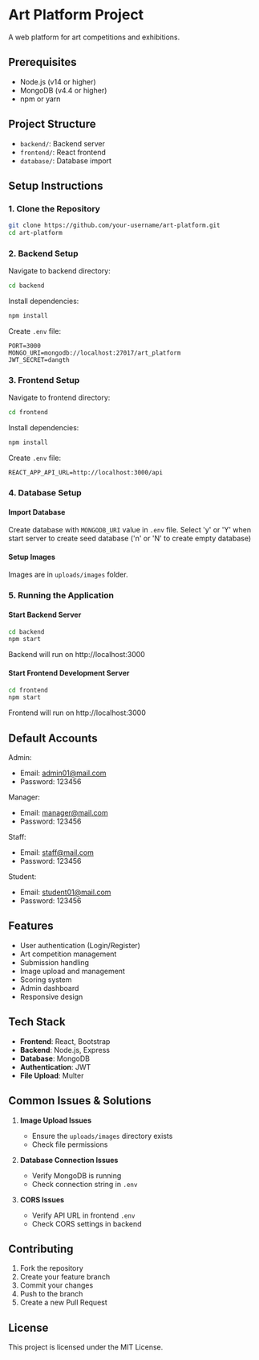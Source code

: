 # Art Platform Project

A web platform for art competitions and exhibitions.

## Prerequisites

- Node.js (v14 or higher)
- MongoDB (v4.4 or higher)
- npm or yarn

## Project Structure

- `backend/`: Backend server
- `frontend/`: React frontend
- `database/`: Database import

## Setup Instructions

### 1. Clone the Repository

```bash
git clone https://github.com/your-username/art-platform.git
cd art-platform
```

### 2. Backend Setup

Navigate to backend directory:
```bash
cd backend
```

Install dependencies:
```bash
npm install
```

Create `.env` file:
```env
PORT=3000
MONGO_URI=mongodb://localhost:27017/art_platform
JWT_SECRET=dangth
```

### 3. Frontend Setup

Navigate to frontend directory:
```bash
cd frontend
```

Install dependencies:
```bash
npm install
```

Create `.env` file:
```env
REACT_APP_API_URL=http://localhost:3000/api
```

### 4. Database Setup

#### Import Database
Create database with `MONGODB_URI` value in `.env` file.
Select 'y' or 'Y' when start server to create seed database ('n' or 'N' to create empty database)

#### Setup Images
Images are in `uploads/images` folder.

### 5. Running the Application

#### Start Backend Server
```bash
cd backend
npm start
```
Backend will run on http://localhost:3000

#### Start Frontend Development Server
```bash
cd frontend
npm start
```
Frontend will run on http://localhost:3000

## Default Accounts

Admin:
- Email: admin01@mail.com
- Password: 123456

Manager:
- Email: manager@mail.com
- Password: 123456

Staff:
- Email: staff@mail.com
- Password: 123456

Student:
- Email: student01@mail.com
- Password: 123456

## Features

- User authentication (Login/Register)
- Art competition management
- Submission handling
- Image upload and management
- Scoring system
- Admin dashboard
- Responsive design

## Tech Stack

- **Frontend**: React, Bootstrap
- **Backend**: Node.js, Express
- **Database**: MongoDB
- **Authentication**: JWT
- **File Upload**: Multer

## Common Issues & Solutions

1. **Image Upload Issues**
   - Ensure the `uploads/images` directory exists
   - Check file permissions

2. **Database Connection Issues**
   - Verify MongoDB is running
   - Check connection string in `.env`

3. **CORS Issues**
   - Verify API URL in frontend `.env`
   - Check CORS settings in backend

## Contributing

1. Fork the repository
2. Create your feature branch
3. Commit your changes
4. Push to the branch
5. Create a new Pull Request

## License

This project is licensed under the MIT License.